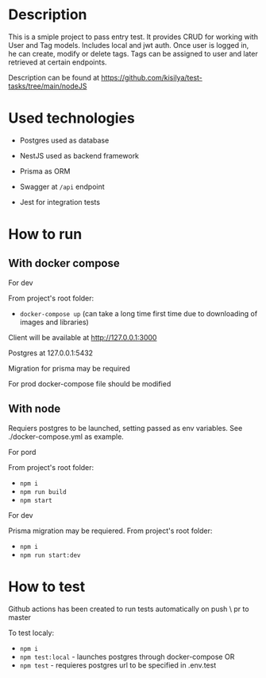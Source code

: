 # Description

This is a smiple project to pass entry test. It provides CRUD for working with User and Tag models. Includes local and jwt auth. Once user is logged in, he can create, modify or delete tags. Tags can be assigned to user and later retrieved at certain endpoints.

Description can be found at https://github.com/kisilya/test-tasks/tree/main/nodeJS

# Used technologies

- Postgres used as database

- NestJS used as backend framework

- Prisma as ORM

- Swagger at ```/api``` endpoint

- Jest for integration tests

# How to run

## With docker compose

For dev

From project's root folder:

- ```docker-compose up``` (can take a long time first time due to downloading of images and libraries)

Client will be available at http://127.0.0.1:3000

Postgres at 127.0.0.1:5432

Migration for prisma may be required

For prod docker-compose file should be modified

## With node

Requiers postgres to be launched, setting passed as env variables. See ./docker-compose.yml as example.

For pord

From project's root folder:
- ```npm i```
- ```npm run build```
- ```npm start```

For dev

Prisma migration may be requiered.
From project's root folder:
- ```npm i```
- ```npm run start:dev```

# How to test

Github actions has been created to run tests automatically on push \ pr to master

To test localy:

- ```npm i```
- ```npm test:local``` - launches postgres through docker-compose
OR
- ```npm test``` - requieres postgres url to be specified in .env.test
